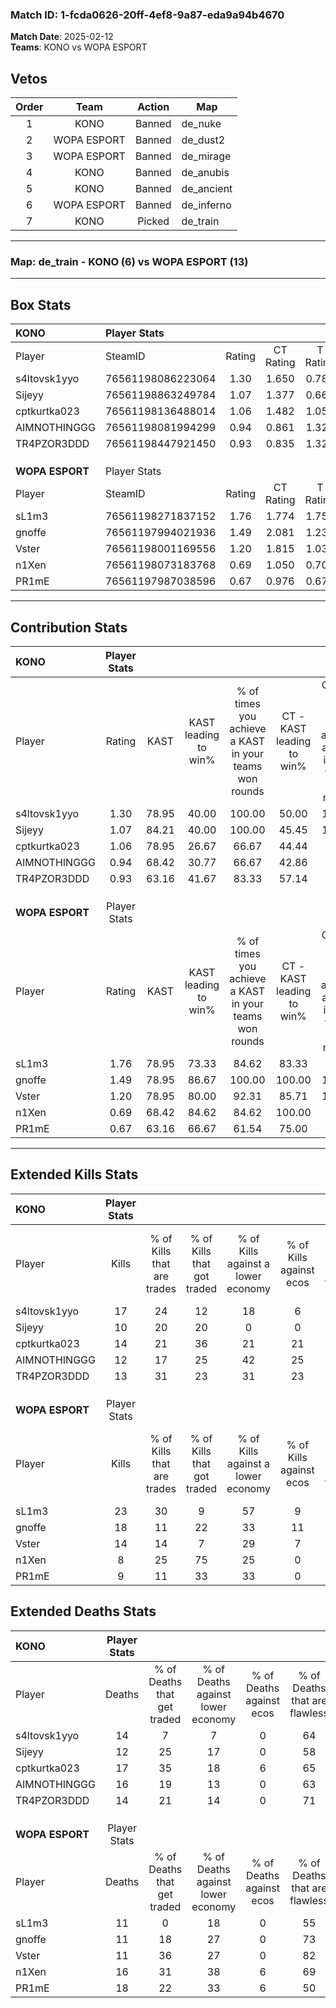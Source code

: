 ### Match ID: 1-fcda0626-20ff-4ef8-9a87-eda9a94b4670  
**Match Date**: 2025-02-12  
**Teams**: KONO vs WOPA ESPORT  

## Vetos  

| Order | Team | Action | Map |
| :---: | :--: | :----: | --- |
| 1 | KONO | Banned | de_nuke |
| 2 | WOPA ESPORT | Banned | de_dust2 |
| 3 | WOPA ESPORT | Banned | de_mirage |
| 4 | KONO | Banned | de_anubis |
| 5 | KONO | Banned | de_ancient |
| 6 | WOPA ESPORT | Banned | de_inferno |
| 7 | KONO | Picked | de_train |

---  

### **Map**: de_train - KONO (6) vs WOPA ESPORT (13)  
---  

## Box Stats  

| **KONO**        | Player Stats      |        |           |          |       |       |       |         |        |      |     |
| :- | :- | :-: | :-: | :-: | :-: | :-: | :-: | :-: | :-: | :-: | :-: |
| Player          | SteamID           | Rating | CT Rating | T Rating | KAST  |  ADR  | Kills | Assists | Deaths | K/D  | HS% |
| s4ltovsk1yyo    | 76561198086223064 |  1.30  |   1.650   |  0.787   | 78.95 | 81.1  |  17   |    5    |   14   | 1.21 | 29  |
| Sijeyy          | 76561198863249784 |  1.07  |   1.377   |  0.667   | 84.21 | 76.3  |  10   |    6    |   12   | 0.83 | 80  |
| cptkurtka023    | 76561198136488014 |  1.06  |   1.482   |  1.056   | 78.95 | 78.1  |  14   |    2    |   17   | 0.82 | 71  |
| AIMNOTHINGGG    | 76561198081994299 |  0.94  |   0.861   |  1.329   | 68.42 | 79.4  |  12   |    5    |   16   | 0.75 | 33  |
| TR4PZOR3DDD     | 76561198447921450 |  0.93  |   0.835   |  1.329   | 63.16 | 61.3  |  13   |    3    |   14   | 0.93 | 53  |
|                 |                   |        |           |          |       |       |       |         |        |      |     |
|                 |                   |        |           |          |       |       |       |         |        |      |     |
|                 |                   |        |           |          |       |       |       |         |        |      |     |
| **WOPA ESPORT** | Player Stats      |        |           |          |       |       |       |         |        |      |     |
| Player          | SteamID           | Rating | CT Rating | T Rating | KAST  |  ADR  | Kills | Assists | Deaths | K/D  | HS% |
| sL1m3           | 76561198271837152 |  1.76  |   1.774   |  1.755   | 78.95 | 115.4 |  23   |    3    |   11   | 2.09 | 47  |
| gnoffe          | 76561197994021936 |  1.49  |   2.081   |  1.238   | 78.95 | 97.7  |  18   |    6    |   11   | 1.64 | 50  |
| Vster           | 76561198001169556 |  1.20  |   1.815   |  1.032   | 78.95 | 68.6  |  14   |    2    |   11   | 1.27 | 50  |
| n1Xen           | 76561198073183768 |  0.69  |   1.050   |  0.702   | 68.42 | 56.5  |   8   |    6    |   16   | 0.50 | 50  |
| PR1mE           | 76561197987038596 |  0.67  |   0.976   |  0.670   | 63.16 | 64.6  |   9   |    7    |   18   | 0.50 | 55  |
---  

## Contribution Stats  

| **KONO**        | Player Stats |       |                      |                                                        |                           |                                                             |                          |                                                            |
| :- | :-: | :-: | :-: | :-: | :-: | :-: | :-: | :-: |
| Player          |    Rating    | KAST  | KAST leading to win% | % of times you achieve a KAST in your teams won rounds | CT - KAST leading to win% | CT - % of times you achieve a KAST in your teams won rounds | T - KAST leading to win% | T - % of times you achieve a KAST in your teams won rounds |
| s4ltovsk1yyo    |     1.30     | 78.95 |        40.00         |                         100.00                         |           50.00           |                           100.00                            |          20.00           |                           100.00                           |
| Sijeyy          |     1.07     | 84.21 |        40.00         |                         100.00                         |           45.45           |                           100.00                            |          25.00           |                           100.00                           |
| cptkurtka023    |     1.06     | 78.95 |        26.67         |                         66.67                          |           44.44           |                            80.00                            |           0.00           |                            0.00                            |
| AIMNOTHINGGG    |     0.94     | 68.42 |        30.77         |                         66.67                          |           42.86           |                            60.00                            |          16.67           |                           100.00                           |
| TR4PZOR3DDD     |     0.93     | 63.16 |        41.67         |                         83.33                          |           57.14           |                            80.00                            |          20.00           |                           100.00                           |
|                 |              |       |                      |                                                        |                           |                                                             |                          |                                                            |
|                 |              |       |                      |                                                        |                           |                                                             |                          |                                                            |
|                 |              |       |                      |                                                        |                           |                                                             |                          |                                                            |
| **WOPA ESPORT** | Player Stats |       |                      |                                                        |                           |                                                             |                          |                                                            |
| Player          |    Rating    | KAST  | KAST leading to win% | % of times you achieve a KAST in your teams won rounds | CT - KAST leading to win% | CT - % of times you achieve a KAST in your teams won rounds | T - KAST leading to win% | T - % of times you achieve a KAST in your teams won rounds |
| sL1m3           |     1.76     | 78.95 |        73.33         |                         84.62                          |           83.33           |                            83.33                            |          66.67           |                           85.71                            |
| gnoffe          |     1.49     | 78.95 |        86.67         |                         100.00                         |          100.00           |                           100.00                            |          77.78           |                           100.00                           |
| Vster           |     1.20     | 78.95 |        80.00         |                         92.31                          |           85.71           |                           100.00                            |          75.00           |                           85.71                            |
| n1Xen           |     0.69     | 68.42 |        84.62         |                         84.62                          |          100.00           |                            83.33                            |          75.00           |                           85.71                            |
| PR1mE           |     0.67     | 63.16 |        66.67         |                         61.54                          |           75.00           |                            50.00                            |          62.50           |                           71.43                            |
---  

## Extended Kills Stats  

| **KONO**        | Player Stats |                            |                            |                                    |                         |                              |                                 |                                       |                    |           |
| :- | :-: | :-: | :-: | :-: | :-: | :-: | :-: | :-: | :-: | :-: |
| Player          |    Kills     | % of Kills that are trades | % of Kills that got traded | % of Kills against a lower economy | % of Kills against ecos | % of Kills that are flawless | % of Kills that are close duels | % of Kills that are assisted by flash | Pistol Round Kills | AWP Kills |
| s4ltovsk1yyo    |      17      |             24             |             12             |                 18                 |            6            |              88              |                0                |                   0                   |         3          |    10     |
| Sijeyy          |      10      |             20             |             20             |                 0                  |            0            |              50              |               30                |                   0                   |         2          |     1     |
| cptkurtka023    |      14      |             21             |             36             |                 21                 |           21            |              71              |               14                |                   0                   |         1          |     0     |
| AIMNOTHINGGG    |      12      |             17             |             25             |                 42                 |           25            |              50              |                0                |                  17                   |         2          |     0     |
| TR4PZOR3DDD     |      13      |             31             |             23             |                 31                 |           23            |              62              |                0                |                   0                   |         1          |     0     |
|                 |              |                            |                            |                                    |                         |                              |                                 |                                       |                    |           |
|                 |              |                            |                            |                                    |                         |                              |                                 |                                       |                    |           |
|                 |              |                            |                            |                                    |                         |                              |                                 |                                       |                    |           |
| **WOPA ESPORT** | Player Stats |                            |                            |                                    |                         |                              |                                 |                                       |                    |           |
| Player          |    Kills     | % of Kills that are trades | % of Kills that got traded | % of Kills against a lower economy | % of Kills against ecos | % of Kills that are flawless | % of Kills that are close duels | % of Kills that are assisted by flash | Pistol Round Kills | AWP Kills |
| sL1m3           |      23      |             30             |             9              |                 57                 |            9            |              74              |                9                |                   0                   |         1          |     8     |
| gnoffe          |      18      |             11             |             22             |                 33                 |           11            |              67              |                6                |                   0                   |         3          |     0     |
| Vster           |      14      |             14             |             7              |                 29                 |            7            |              79              |                7                |                  14                   |         2          |     0     |
| n1Xen           |      8       |             25             |             75             |                 25                 |            0            |              38              |               13                |                  38                   |         1          |     0     |
| PR1mE           |      9       |             11             |             33             |                 33                 |            0            |              33              |               11                |                  11                   |         0          |     0     |
## Extended Deaths Stats  

| **KONO**        | Player Stats |                             |                                   |                          |                               |                            |                           |               |
| :- | :-: | :-: | :-: | :-: | :-: | :-: | :-: | :-: |
| Player          |    Deaths    | % of Deaths that get traded | % of Deaths against lower economy | % of Deaths against ecos | % of Deaths that are flawless | % of Deaths that are close | % of Deaths while blinded | Deaths to AWP |
| s4ltovsk1yyo    |      14      |              7              |                 7                 |            0             |              64               |             7              |             0             |       3       |
| Sijeyy          |      12      |             25              |                17                 |            0             |              58               |             17             |             8             |       0       |
| cptkurtka023    |      17      |             35              |                18                 |            6             |              65               |             0              |             6             |       2       |
| AIMNOTHINGGG    |      16      |             19              |                13                 |            0             |              63               |             13             |             6             |       2       |
| TR4PZOR3DDD     |      14      |             21              |                14                 |            0             |              71               |             7              |            21             |       1       |
|                 |              |                             |                                   |                          |                               |                            |                           |               |
|                 |              |                             |                                   |                          |                               |                            |                           |               |
|                 |              |                             |                                   |                          |                               |                            |                           |               |
| **WOPA ESPORT** | Player Stats |                             |                                   |                          |                               |                            |                           |               |
| Player          |    Deaths    | % of Deaths that get traded | % of Deaths against lower economy | % of Deaths against ecos | % of Deaths that are flawless | % of Deaths that are close | % of Deaths while blinded | Deaths to AWP |
| sL1m3           |      11      |              0              |                18                 |            0             |              55               |             9              |             0             |       0       |
| gnoffe          |      11      |             18              |                27                 |            0             |              73               |             0              |             0             |       3       |
| Vster           |      11      |             36              |                27                 |            0             |              82               |             9              |             0             |       3       |
| n1Xen           |      16      |             31              |                38                 |            6             |              69               |             13             |             6             |       2       |
| PR1mE           |      18      |             22              |                33                 |            6             |              50               |             6              |             6             |       3       |
